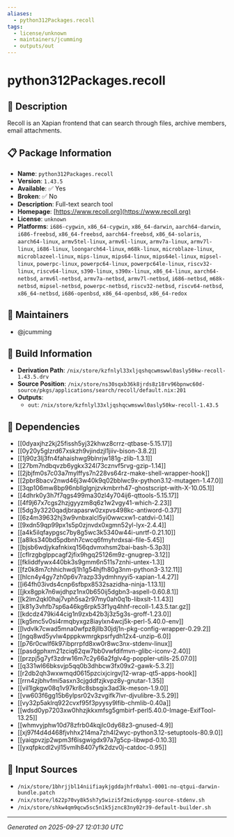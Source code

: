 ```yaml
---
aliases:
  - python312Packages.recoll
tags:
  - license/unknown
  - maintainers/jcumming
  - outputs/out
---
```


# python312Packages.recoll

## 📝 Description

Recoll is an Xapian frontend that can search through files, archive
members, email attachments.


## 📋 Package Information

- **Name**: `python312Packages.recoll`
- **Version**: `1.43.5`
- **Available**: ✅ Yes
- **Broken**: ✅ No
- **Description**: Full-text search tool
- **Homepage**: [https://www.recoll.org](https://www.recoll.org)
- **License**: `unknown`
- **Platforms**: `i686-cygwin`, `x86_64-cygwin`, `x86_64-darwin`, `aarch64-darwin`, `i686-freebsd`, `x86_64-freebsd`, `aarch64-freebsd`, `x86_64-solaris`, `aarch64-linux`, `armv5tel-linux`, `armv6l-linux`, `armv7a-linux`, `armv7l-linux`, `i686-linux`, `loongarch64-linux`, `m68k-linux`, `microblaze-linux`, `microblazeel-linux`, `mips-linux`, `mips64-linux`, `mips64el-linux`, `mipsel-linux`, `powerpc-linux`, `powerpc64-linux`, `powerpc64le-linux`, `riscv32-linux`, `riscv64-linux`, `s390-linux`, `s390x-linux`, `x86_64-linux`, `aarch64-netbsd`, `armv6l-netbsd`, `armv7a-netbsd`, `armv7l-netbsd`, `i686-netbsd`, `m68k-netbsd`, `mipsel-netbsd`, `powerpc-netbsd`, `riscv32-netbsd`, `riscv64-netbsd`, `x86_64-netbsd`, `i686-openbsd`, `x86_64-openbsd`, `x86_64-redox`
## 👥 Maintainers

- @jcumming


## 🔧 Build Information

- **Derivation Path**: `/nix/store/kzfnlyl33xljqshqcwmswwl0asly50kw-recoll-1.43.5.drv`
- **Source Position**: `/nix/store/ns30sqxb36k8jrds8z18rv96bpnwc60d-source/pkgs/applications/search/recoll/default.nix:201`
- **Outputs**:
  - `out`:  `/nix/store/kzfnlyl33xljqshqcwmswwl0asly50kw-recoll-1.43.5`

## 🔗 Dependencies

- [[0dyaxjhz2kj25fissh5yj32khwz8crrz-qtbase-5.15.17]]
- [[0y20y5glzrd67xskzh9vjindzjl1jiiv-bison-3.8.2]]
- [[1j90z3lj3fn4fahaishwg9blnrjw181g-zlib-1.3.1]]
- [[27bm7ndbqvzb6ygkx324l73cznvf5rvg-gzip-1.14]]
- [[2jbjfm0s7c03a7mylffys7n228vs64rz-make-shell-wrapper-hook]]
- [[2pbr8bacv2nwd46j3w40k9q02bblwc9x-python3.12-mutagen-1.47.0]]
- [[3qp106mw8bp96nbllglgnjzvkmbrrh47-ghostscript-with-X-10.05.1]]
- [[4dhrk0y3h7f7qgs499ma30zl4y704ij6-qttools-5.15.17]]
- [[4f9j67x7cgs2hzjgyyzm8q6z1w2vgy41-which-2.23]]
- [[5dg3y3220qadjbrapasrw0zxpvs498kc-antiword-0.37]]
- [[6z4m39632hj3w9vnbxalcl5yi0wwcxw1-catdvi-0.14]]
- [[9xdn59qp99px1s5p0zjnvdx0xgmn52yl-lyx-2.4.4]]
- [[a4k5ilqfaypgsc7by8g5wc3k5340w44i-unrtf-0.21.10]]
- [[a8lks340bd5pdbnh7cwcq6fmyhrdxsai-file-5.45]]
- [[bjsb6wdjykafnkixq156qdvmxhsm2bai-bash-5.3p3]]
- [[cflrzgbglppcagf2jfix9hgq25126m9z-gnugrep-3.12]]
- [[fkliddfywx440bk3s9gmm6n511s7znhi-untex-1.3]]
- [[fz0k8m7chhichwdj1h1g54hjfh80g3nm-python3-3.12.11]]
- [[hlcn4y4gy7zh0p6v7razp33ydmhnyyi5-xapian-1.4.27]]
- [[i64fh03ivds4cnp6sfbpx8532sazidha-ninja-1.13.1]]
- [[jkx8gpk7n6wjdhpz1nx0b650ij5dgbn3-aspell-0.60.8.1]]
- [[k2lm2qkl0haj7vph5sa2r97my0ah0q1b-libxslt-1.1.43]]
- [[k81y3vhfb7sp6a46kg6rpk53f1yq4hhf-recoll-1.43.5.tar.gz]]
- [[kdcdz479ki44cig1n9zxb42b3j3z5g3s-groff-1.23.0]]
- [[kg5mc5v0si4rmqbyxgz8iaylxn4wcj5k-perl-5.40.0-env]]
- [[lvdvlk7cwad5mna0wfpz8jllb30jdj1n-pkg-config-wrapper-0.29.2]]
- [[ngq8wd5yvlw4pppkwmrgkpsrfydh12x4-unzip-6.0]]
- [[p76r0cwlf6k97ibprrpfd8xw0r8wc3nx-stdenv-linux]]
- [[pasdgphxm21zciq62qw7bb0vwfdifmvn-glibc-iconv-2.40]]
- [[przpj5g7yf3zdrw16m7c2y66a2fglv4g-poppler-utils-25.07.0]]
- [[q331wl66bksvjp5qq0b3dhbcw3fx09x2-gawk-5.3.2]]
- [[r2db2qh3wxwmqd0615pzcixjcirgvj12-wrap-qt5-apps-hook]]
- [[rrn4zjbhvfmi5asxn3cjgddfzjkvpz8y-gnutar-1.35]]
- [[vil1lgkgw08q1v97kr8c8sbsgix3ad3k-meson-1.9.0]]
- [[vw603f6gg15b6ylpsr02v3zvgifk7lvr-djvulibre-3.5.29]]
- [[vy32p5aklrq922cvxf95f3pyysy9lfib-chmlib-0.40a]]
- [[wdsd0yp7203xw0hhzjkkxmfsg5gmbirf-perl5.40.0-Image-ExifTool-13.25]]
- [[whmvyjphw10d78zfrb04kqjlc0dy68z3-gnused-4.9]]
- [[xj97f4d4d468fjvhhx214ma7zh4l2wyc-python3.12-setuptools-80.9.0]]
- [[yaiqpvzjp2wpm3f6isgwigdx97a7g5cp-libwpd-0.10.3]]
- [[yxqfpkcdl2vjl15vmlh8407yfk2dzv0j-catdoc-0.95]]

## 📁 Input Sources

- `/nix/store/1bhrjjbl14niifiaykjgddajhfr0ahxl-0001-no-qtgui-darwin-bundle.patch`
- `/nix/store/l622p70vy8k5sh7y5wizi5f2mic6ynpg-source-stdenv.sh`
- `/nix/store/shkw4qm9qcw5sc5n1k5jznc83ny02r39-default-builder.sh`

---
*Generated on 2025-09-27 12:01:30 UTC*
